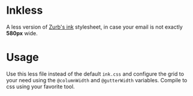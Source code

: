 # Inkless

A less version of [Zurb's ink](http://zurb.com/ink/) stylesheet, in case your email is not exactly **580px** wide.


# Usage

Use this less file instead of the default `ink.css` and configure the grid to your need using the `@columnWidth` 
and `@gutterWidth` variables. Compile to css using your favorite tool.

